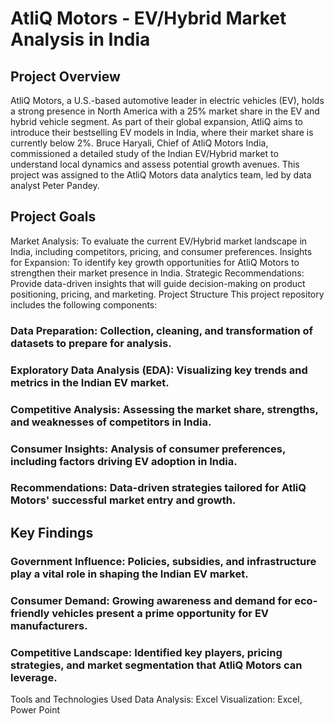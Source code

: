 # AtliQ Motors - EV/Hybrid Market Analysis in India
## Project Overview
AtliQ Motors, a U.S.-based automotive leader in electric vehicles (EV), holds a strong presence in North America with a 25% market share in the EV and hybrid vehicle segment. As part of their global expansion, AtliQ aims to introduce their bestselling EV models in India, where their market share is currently below 2%. Bruce Haryali, Chief of AtliQ Motors India, commissioned a detailed study of the Indian EV/Hybrid market to understand local dynamics and assess potential growth avenues. This project was assigned to the AtliQ Motors data analytics team, led by data analyst Peter Pandey.

## Project Goals
Market Analysis: To evaluate the current EV/Hybrid market landscape in India, including competitors, pricing, and consumer preferences.
Insights for Expansion: To identify key growth opportunities for AtliQ Motors to strengthen their market presence in India.
Strategic Recommendations: Provide data-driven insights that will guide decision-making on product positioning, pricing, and marketing.
Project Structure
This project repository includes the following components:

### Data Preparation: Collection, cleaning, and transformation of datasets to prepare for analysis.
### Exploratory Data Analysis (EDA): Visualizing key trends and metrics in the Indian EV market.
### Competitive Analysis: Assessing the market share, strengths, and weaknesses of competitors in India.
### Consumer Insights: Analysis of consumer preferences, including factors driving EV adoption in India.
### Recommendations: Data-driven strategies tailored for AtliQ Motors' successful market entry and growth.
## Key Findings
### Government Influence: Policies, subsidies, and infrastructure play a vital role in shaping the Indian EV market.
### Consumer Demand: Growing awareness and demand for eco-friendly vehicles present a prime opportunity for EV manufacturers.
### Competitive Landscape: Identified key players, pricing strategies, and market segmentation that AtliQ Motors can leverage.
Tools and Technologies Used
Data Analysis: Excel
Visualization: Excel, Power Point
